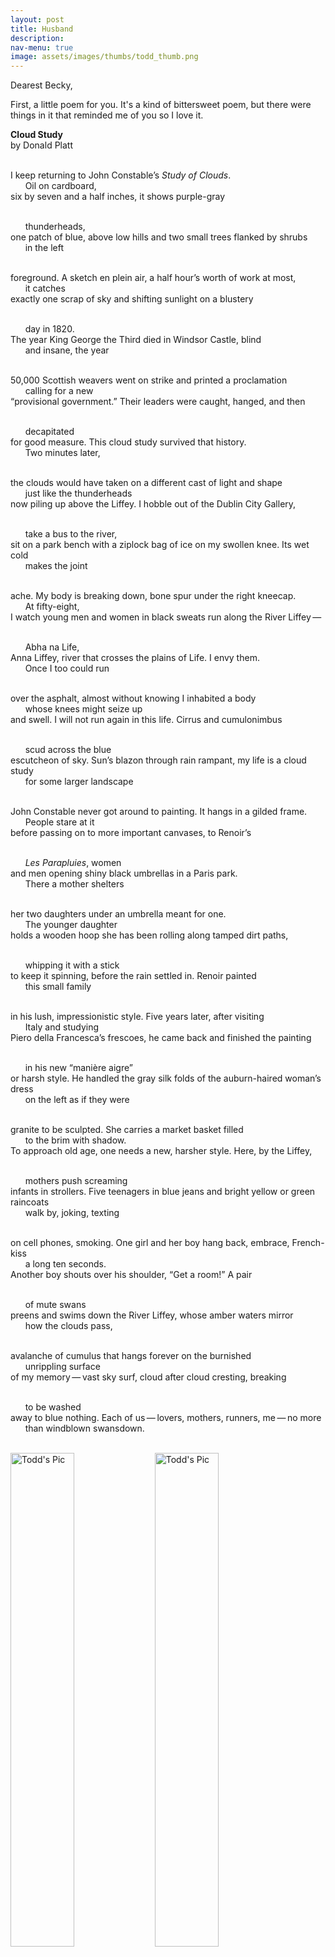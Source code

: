 ```yaml
---
layout: post
title: Husband
description:
nav-menu: true
image: assets/images/thumbs/todd_thumb.png
---
```


Dearest Becky,

First, a little poem for you. It's a kind of bittersweet poem, but there were things in it that reminded me of you so I love it.


<strong>Cloud Study</strong><br />by Donald Platt<br /><br />

I keep returning to John Constable’s <em>Study of Clouds</em>.<br />
&nbsp;&nbsp;&nbsp;&nbsp;&nbsp;&nbsp;Oil on cardboard,<br />
six by seven and a half inches, it shows purple-gray<br /><br />

&nbsp;&nbsp;&nbsp;&nbsp;&nbsp;&nbsp;thunderheads,<br />
one patch of blue, above low hills and two small trees flanked by shrubs<br />
&nbsp;&nbsp;&nbsp;&nbsp;&nbsp;&nbsp;in the left<br /><br />

foreground. A sketch en plein air, a half hour’s worth of work at most,<br />
&nbsp;&nbsp;&nbsp;&nbsp;&nbsp;&nbsp;it catches<br />
exactly one scrap of sky and shifting sunlight on a blustery<br /><br />

&nbsp;&nbsp;&nbsp;&nbsp;&nbsp;&nbsp;day in 1820.<br />
The year King George the Third died in Windsor Castle, blind<br />
&nbsp;&nbsp;&nbsp;&nbsp;&nbsp;&nbsp;and insane, the year<br /><br />

50,000 Scottish weavers went on strike and printed a proclamation<br />
&nbsp;&nbsp;&nbsp;&nbsp;&nbsp;&nbsp;calling for a new<br />
“provisional government.” Their leaders were caught, hanged, and then<br /><br />

&nbsp;&nbsp;&nbsp;&nbsp;&nbsp;&nbsp;decapitated<br />
for good measure. This cloud study survived that history.<br />
&nbsp;&nbsp;&nbsp;&nbsp;&nbsp;&nbsp;Two minutes later,<br /><br />

the clouds would have taken on a different cast of light and shape<br />
&nbsp;&nbsp;&nbsp;&nbsp;&nbsp;&nbsp;just like the thunderheads<br />
now piling up above the Liffey. I hobble out of the Dublin City Gallery,<br /><br />

&nbsp;&nbsp;&nbsp;&nbsp;&nbsp;&nbsp;take a bus to the river,<br />
sit on a park bench with a ziplock bag of ice on my swollen knee. Its wet cold<br />
&nbsp;&nbsp;&nbsp;&nbsp;&nbsp;&nbsp;makes the joint<br /><br />

ache. My body is breaking down, bone spur under the right kneecap.<br />
&nbsp;&nbsp;&nbsp;&nbsp;&nbsp;&nbsp;At fifty-eight,<br />
I watch young men and women in black sweats run along the River Liffey —<br /><br />

&nbsp;&nbsp;&nbsp;&nbsp;&nbsp;&nbsp;Abha na Life,<br />
Anna Liffey, river that crosses the plains of Life. I envy them.<br />
&nbsp;&nbsp;&nbsp;&nbsp;&nbsp;&nbsp;Once I too could run<br /><br />

over the asphalt, almost without knowing I inhabited a body<br />
&nbsp;&nbsp;&nbsp;&nbsp;&nbsp;&nbsp;whose knees might seize up<br />
and swell. I will not run again in this life. Cirrus and cumulonimbus<br /><br />

&nbsp;&nbsp;&nbsp;&nbsp;&nbsp;&nbsp;scud across the blue<br />
escutcheon of sky. Sun’s blazon through rain rampant, my life is a cloud study<br />
&nbsp;&nbsp;&nbsp;&nbsp;&nbsp;&nbsp;for some larger landscape<br /><br />

John Constable never got around to painting. It hangs in a gilded frame.<br />
&nbsp;&nbsp;&nbsp;&nbsp;&nbsp;&nbsp;People stare at it<br />
before passing on to more important canvases, to Renoir’s<br /><br />

&nbsp;&nbsp;&nbsp;&nbsp;&nbsp;&nbsp;<em>Les Parapluies</em>, women<br />
and men opening shiny black umbrellas in a Paris park.<br />
&nbsp;&nbsp;&nbsp;&nbsp;&nbsp;&nbsp;There a mother shelters<br /><br />

her two daughters under an umbrella meant for one.<br />
&nbsp;&nbsp;&nbsp;&nbsp;&nbsp;&nbsp;The younger daughter<br />
holds a wooden hoop she has been rolling along tamped dirt paths,<br /><br />

&nbsp;&nbsp;&nbsp;&nbsp;&nbsp;&nbsp;whipping it with a stick<br />
to keep it spinning, before the rain settled in. Renoir painted<br />
&nbsp;&nbsp;&nbsp;&nbsp;&nbsp;&nbsp;this small family<br /><br />

in his lush, impressionistic style. Five years later, after visiting<br />
&nbsp;&nbsp;&nbsp;&nbsp;&nbsp;&nbsp;Italy and studying<br />
Piero della Francesca’s frescoes, he came back and finished the painting<br /><br />

&nbsp;&nbsp;&nbsp;&nbsp;&nbsp;&nbsp;in his new “manière aigre”<br />
or harsh style. He handled the gray silk folds of the auburn-haired woman’s dress<br />
&nbsp;&nbsp;&nbsp;&nbsp;&nbsp;&nbsp;on the left as if they were<br /><br />

granite to be sculpted. She carries a market basket filled<br />
&nbsp;&nbsp;&nbsp;&nbsp;&nbsp;&nbsp;to the brim with shadow.<br />
To approach old age, one needs a new, harsher style. Here, by the Liffey,<br /><br />

&nbsp;&nbsp;&nbsp;&nbsp;&nbsp;&nbsp;mothers push screaming<br />
infants in strollers. Five teenagers in blue jeans and bright yellow or green raincoats<br />
&nbsp;&nbsp;&nbsp;&nbsp;&nbsp;&nbsp;walk by, joking, texting<br /><br />

on cell phones, smoking. One girl and her boy hang back, embrace, French-kiss<br />
&nbsp;&nbsp;&nbsp;&nbsp;&nbsp;&nbsp;a long ten seconds.<br />
Another boy shouts over his shoulder, “Get a room!” A pair<br /><br />

&nbsp;&nbsp;&nbsp;&nbsp;&nbsp;&nbsp;of mute swans<br />
preens and swims down the River Liffey, whose amber waters mirror<br />
&nbsp;&nbsp;&nbsp;&nbsp;&nbsp;&nbsp;how the clouds pass,<br /><br />

avalanche of cumulus that hangs forever on the burnished<br />
&nbsp;&nbsp;&nbsp;&nbsp;&nbsp;&nbsp;unrippling surface<br />
of my memory — vast sky surf, cloud after cloud cresting, breaking<br /><br />

&nbsp;&nbsp;&nbsp;&nbsp;&nbsp;&nbsp;to be washed<br />
away to blue nothing. Each of us — lovers, mothers, runners, me — no more<br />
&nbsp;&nbsp;&nbsp;&nbsp;&nbsp;&nbsp;than windblown swansdown.<br /><br />

<img src="{{ '/assets/images/todd1.jpg' | absolute_url }}" alt="Todd's Pic" style="width: 45%;"/>

<img src="{{ '/assets/images/todd2.jpg' | absolute_url }}" alt="Todd's Pic" style="width: 45%;"/>

<img src="{{ '/assets/images/todd3.jpg' | absolute_url }}" alt="Todd's Pic" style="width: 100%;"/>

<img src="{{ '/assets/images/todd4.jpg' | absolute_url }}" alt="Todd's Pic" style="width: 100%;"/>

When I read this poem, it made me think of our visit to the National Gallery to see the Gustave Caillebotte exhibit. I learned that he is one of your favorite artists and I locked that little gem away for future reference. I guess you could say it's bearing fruit now ;) We beheld his works. We discussed his art. And we ran into my coworker, Xavier, and his wife. And we bought sun paper and made sun prints. I confused you because I was so slow with my pursuit, but I hope it’s been worth the wait :)

<img src="{{ '/assets/images/todd5.jpg' | absolute_url }}" alt="Todd's Pic" style="width: 45%;"/>

<img src="{{ '/assets/images/todd6.jpg' | absolute_url }}" alt="Todd's Pic" style="width: 45%;"/>

<img src="{{ '/assets/images/todd7.jpg' | absolute_url }}" alt="Todd's Pic" style="width: 45%;"/>

<img src="{{ '/assets/images/todd8.jpg' | absolute_url }}" alt="Todd's Pic" style="width: 45%;"/>

That was before I knew how much you loved trees. But now I know and it’s one of my favorite things about you. I love discovering new things about you. It’s something I’m most excited about as we get older together. There’s an infinite number of things for us to learn about each other. And I’m excited to continue surprising each other with new projects and new adventures and new ways to love each other and love others and new silly voices and new games to play and new places to see. I know nothing is guaranteed, but wherever the future takes us, I’m excited to be tackling it together. I love you and I hope you know how very loved you are today and always.

Love forever,

Todd
